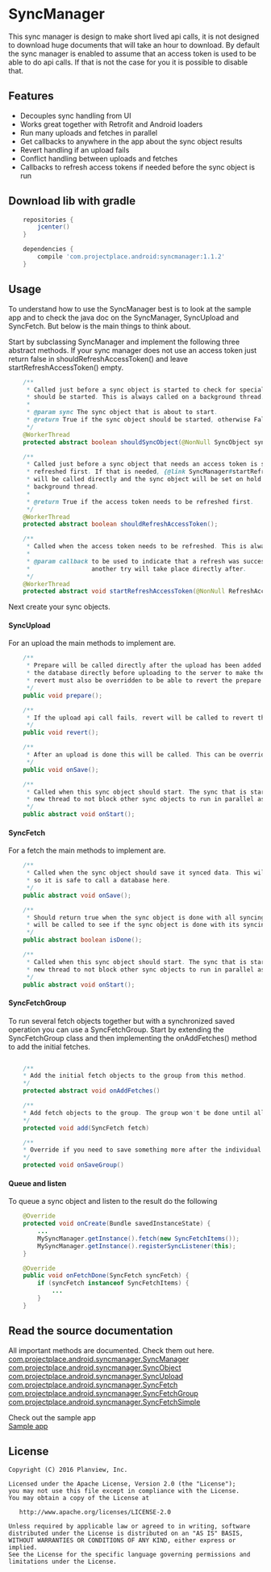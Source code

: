 # SyncManager
This sync manager is design to make short lived api calls, it is not designed to download huge documents that will take an hour to download.
By default the sync manager is enabled to assume that an access token is used to be able to do api calls. If that is not the case for
you it is possible to disable that.

## Features
* Decouples sync handling from UI
* Works great together with Retrofit and Android loaders
* Run many uploads and fetches in parallel
* Get callbacks to anywhere in the app about the sync object results
* Revert handling if an upload fails
* Conflict handling between uploads and fetches
* Callbacks to refresh access tokens if needed before the sync object is run

## Download lib with gradle

```gradle
    repositories {
        jcenter()
    }

    dependencies {
        compile 'com.projectplace.android:syncmanager:1.1.2'
    }
```

## Usage
To understand how to use the SyncManager best is to look at the sample app and to check the java doc on the SyncManager, SyncUpload and SyncFetch.
But below is the main things to think about.

Start by subclassing SyncManager and implement the following three abstract methods. If your sync manager does not use an access token just
return false in shouldRefreshAccessToken() and leave startRefreshAccessToken() empty.

```java
    /**
     * Called just before a sync object is started to check for special conditions if the sync object
     * should be started. This is always called on a background thread.
     *
     * @param sync The sync object that is about to start.
     * @return True if the sync object should be started, otherwise False.
     */
    @WorkerThread
    protected abstract boolean shouldSyncObject(@NonNull SyncObject sync);

    /**
     * Called just before a sync object that needs an access token is started to check if the access token needs to be
     * refreshed first. If that is needed, {@link SyncManager#startRefreshAccessToken(RefreshAccessTokenCallback callback)}
     * will be called directly and the sync object will be set on hold until that is done. This is always called on a
     * background thread.
     *
     * @return True if the access token needs to be refreshed first.
     */
    @WorkerThread
    protected abstract boolean shouldRefreshAccessToken();

    /**
     * Called when the access token needs to be refreshed. This is always called on a background thread.
     *
     * @param callback to be used to indicate that a refresh was successful or not. If the refresh failed
     *                 another try will take place directly after.
     */
    @WorkerThread
    protected abstract void startRefreshAccessToken(@NonNull RefreshAccessTokenCallback callback);
```

Next create your sync objects.
#### SyncUpload
For an upload the main methods to implement are.
```java
    /**
     * Prepare will be called directly after the upload has been added to the sync manager. This can be overridden to update
     * the database directly before uploading to the server to make the UI update immediately. If prepare is overridden,
     * revert must also be overridden to be able to revert the prepare changes if the api call fails.
     */
    public void prepare();

    /**
     * If the upload api call fails, revert will be called to revert the prepare operations that was executed before the api call.
     */
    public void revert();

    /**
     * After an upload is done this will be called. This can be overridden if any database operations is needed after the upload.
     */
    public void onSave();

    /**
     * Called when this sync object should start. The sync that is started should always be started on a
     * new thread to not block other sync objects to run in parallel as this is called from the sync loop thread.
     */
    public abstract void onStart();
```

#### SyncFetch
For a fetch the main methods to implement are.
```java
    /**
     * Called when the sync object should save it synced data. This will always be called on a background thread
     * so it is safe to call a database here.
     */
    public abstract void onSave();

    /**
     * Should return true when the sync object is done with all syncing. After {@link #checkIfDone()} has been called this
     * will be called to see if the sync object is done with its syncing.
     */
    public abstract boolean isDone();

    /**
     * Called when this sync object should start. The sync that is started should always be started on a
     * new thread to not block other sync objects to run in parallel as this is called from the sync loop thread.
     */
    public abstract void onStart();
```

#### SyncFetchGroup
To run several fetch objects together but with a synchronized saved operation you can use a SyncFetchGroup.
Start by extending the SyncFetchGroup class and then implementing the onAddFetches() method to add the initial fetches.
```java

    /**
    * Add the initial fetch objects to the group from this method.
    */
    protected abstract void onAddFetches()

    /**
    * Add fetch objects to the group. The group won't be done until all fetch objects in the group are done.
    */
    protected void add(SyncFetch fetch)

    /**
    * Override if you need to save something more after the individual fetch objects doSave methods has been called.
    */
    protected void onSaveGroup()
```


#### Queue and listen
To queue a sync object and listen to the result do the following
```java
    @Override
    protected void onCreate(Bundle savedInstanceState) {
        ...
        MySyncManager.getInstance().fetch(new SyncFetchItems());
        MySyncManager.getInstance().registerSyncListener(this);
    }

    @Override
    public void onFetchDone(SyncFetch syncFetch) {
        if (syncFetch instanceof SyncFetchItems) {
            ...
        }
    }
```

## Read the source documentation
All important methods are documented. Check them out here.<br/>
[com.projectplace.android.syncmanager.SyncManager](https://github.com/Projectplace/AndroidSyncManager/blob/master/syncmanager/src/main/java/com/projectplace/android/syncmanager/SyncManager.java)<br/>
[com.projectplace.android.syncmanager.SyncObject](https://github.com/Projectplace/AndroidSyncManager/blob/master/syncmanager/src/main/java/com/projectplace/android/syncmanager/SyncObject.java)<br/>
[com.projectplace.android.syncmanager.SyncUpload](https://github.com/Projectplace/AndroidSyncManager/blob/master/syncmanager/src/main/java/com/projectplace/android/syncmanager/SyncUpload.java)<br/>
[com.projectplace.android.syncmanager.SyncFetch](https://github.com/Projectplace/AndroidSyncManager/blob/master/syncmanager/src/main/java/com/projectplace/android/syncmanager/SyncFetch.java)<br/>
[com.projectplace.android.syncmanager.SyncFetchGroup](https://github.com/Projectplace/AndroidSyncManager/blob/master/syncmanager/src/main/java/com/projectplace/android/syncmanager/SyncFetchGroup.java)<br/>
[com.projectplace.android.syncmanager.SyncFetchSimple](https://github.com/Projectplace/AndroidSyncManager/blob/master/syncmanager/src/main/java/com/projectplace/android/syncmanager/SyncFetchSimple.java)<br/>

Check out the sample app<br/>
[Sample app](https://github.com/Projectplace/AndroidSyncManager/tree/master/sample/src/main/java/com/projectplace/android/syncmanager/sample)<br/>

## License
    Copyright (C) 2016 Planview, Inc.

    Licensed under the Apache License, Version 2.0 (the "License");
    you may not use this file except in compliance with the License.
    You may obtain a copy of the License at

       http://www.apache.org/licenses/LICENSE-2.0

    Unless required by applicable law or agreed to in writing, software
    distributed under the License is distributed on an "AS IS" BASIS,
    WITHOUT WARRANTIES OR CONDITIONS OF ANY KIND, either express or implied.
    See the License for the specific language governing permissions and
    limitations under the License.
